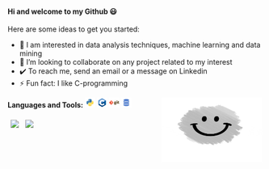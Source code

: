 #### Hi and welcome to my Github :smiley:

Here are some ideas to get you started:

- 🌱 I am interested in data analysis techniques, machine learning and data mining
- :dart: I’m looking to collaborate on any project related to my interest
- :heavy_check_mark: To reach me, send an email or a message on Linkedin 
- ⚡ Fun fact: I like C-programming

<!--
-->
<img align="right" alt="GIF" src="https://github.com/naeimrf/naeimrf/blob/main/b.gif" width="200" height="128" />


**Languages and Tools:**
<code><img height="20" src="https://raw.githubusercontent.com/github/explore/80688e429a7d4ef2fca1e82350fe8e3517d3494d/topics/python/python.png"></code>
<code><img height="20" src="https://raw.githubusercontent.com/github/explore/80688e429a7d4ef2fca1e82350fe8e3517d3494d/topics/c/c.png"></code>
<code><img height="20" src="https://raw.githubusercontent.com/github/explore/80688e429a7d4ef2fca1e82350fe8e3517d3494d/topics/git/git.png"></code>
<code><img height="20" src="https://raw.githubusercontent.com/github/explore/80688e429a7d4ef2fca1e82350fe8e3517d3494d/topics/sql/sql.png"></code>

</a>
<a href="https://github.com/naeimrf">
  <img align="left" style="margin:0.4rem" src="https://github-readme-stats.vercel.app/api?username=naeimrf&show_icons=true&line_height=25&hide_border=true&hide=stars"/>

<a href="https://github.com/naeimrf">
  <img align="left" style="margin:0.4rem" src="https://github-readme-stats.vercel.app/api/top-langs/?username=naeimrf&hide_border=true&hide=stars"/>

</a>

